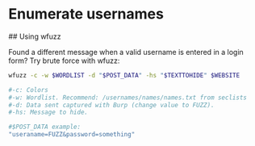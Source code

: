 # Enumerate usernames

## Using wfuzz

Found a different message when a valid username is entered in a login form? Try brute force with wfuzz:

```bash
wfuzz -c -w $WORDLIST -d "$POST_DATA" -hs "$TEXTTOHIDE" $WEBSITE

#-c: Colors
#-w: Wordlist. Recommend: /usernames/names/names.txt from seclists
#-d: Data sent captured with Burp (change value to FUZZ).
#-hs: Message to hide.

#$POST_DATA example:
"useraname=FUZZ&password=something"
```

